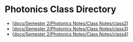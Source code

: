 # Photonics Class Directory
- [[docs/Semester 2/Photonics Notes/Class Notes/class2]]
- [[docs/Semester 2/Photonics Notes/Class Notes/class3]]
- [[docs/Semester 2/Photonics Notes/Class Notes/class4]]





[//begin]: # "Autogenerated link references for markdown compatibility"
[docs/Semester 2/Photonics Notes/Class Notes/class2]: class2.md "Photonics Lesson 2"
[docs/Semester 2/Photonics Notes/Class Notes/class3]: class3.md "Photonics Lesson 3"
[docs/Semester 2/Photonics Notes/Class Notes/class4]: class4.md "Photonics Lesson 4"
[//end]: # "Autogenerated link references"
